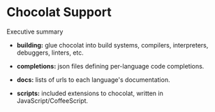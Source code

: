 # Chocolat Support

Executive summary

* **building:** glue chocolat into build systems, compilers, interpreters, debuggers, linters, etc.
* **completions:** json files defining per-language code completions.
* **docs:** lists of urls to each language's documentation.

* **scripts:** included extensions to chocolat, written in JavaScript/CoffeeScript.
